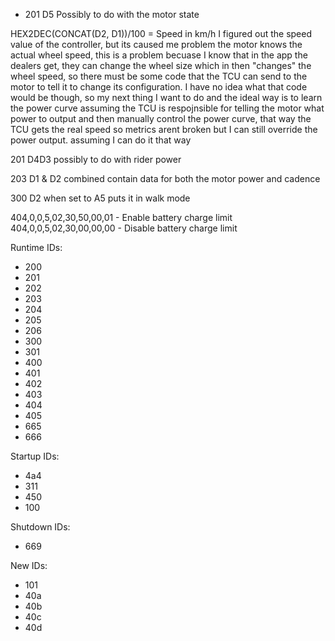 - 201 D5 Possibly to do with the motor state

HEX2DEC(CONCAT(D2, D1))/100 = Speed in km/h
I figured out the speed value of the controller, but its caused me problem‍
the motor knows the actual wheel speed, this is a problem becuase I know that in the app the dealers get, they can change the wheel size which in then "changes" the wheel speed, so there must be some code that the TCU can send to the motor to tell it to change its configuration. I have no idea what that code would be though, so my next thing I want to do and the ideal way is to learn the power curve assuming the TCU is respojnsible for telling the motor what power to output and then manually control the power curve, that way the TCU gets the real speed so metrics arent broken but I can still override the power output. assuming I can do it that way‍

201 D4D3 possibly to do with rider power

203 D1 & D2 combined contain data for both the motor power and cadence

300 D2 when set to A5 puts it in walk mode

404,0,0,5,02,30,50,00,01 - Enable battery charge limit
404,0,0,5,02,30,00,00,00 - Disable battery charge limit

Runtime IDs:
- 200
- 201
- 202
- 203
- 204
- 205
- 206
- 300
- 301
- 400
- 401
- 402
- 403
- 404
- 405
- 665
- 666

Startup IDs:
- 4a4
- 311
- 450
- 100

Shutdown IDs:
- 669

New IDs:
- 101
- 40a
- 40b
- 40c
- 40d
